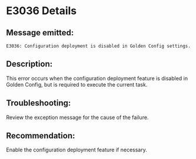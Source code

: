 # E3036 Details

## Message emitted:

`E3036: Configuration deployment is disabled in Golden Config settings.`

## Description:

This error occurs when the configuration deployment feature is disabled in Golden Config, but is required to execute the current task.

## Troubleshooting:

Review the exception message for the cause of the failure.

## Recommendation:

Enable the configuration deployment feature if necessary.
